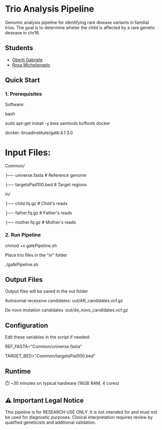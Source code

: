 # Trio Analysis Pipeline
Genomic analysis pipeline for identifying rare disease variants in familial trios. The goal is to determine wheter the child is affected by a rare genetic desease in chr16.
  ## Students
- [Oberti Gabriele](https://github.com/QuellObii)  
- [Rosa Michelangelo](https://github.com/michelangelorosa)

## Quick Start

  

### 1. Prerequisites

  

Software:

bash

sudo apt-get install -y bwa samtools bcftools docker

docker: broadinstitute/gatk:4.1.3.0  

# Input Files:

  

Common/

  

├── universe.fasta # Reference genome

  

├── targetsPad100.bed # Target regions

  

in/

  

├── child.fq.gz # Child's reads

  

├── father.fq.gz # Father's reads

  

├── mother.fq.gz # Mother's reads

### 2. Run Pipeline

chmod +x gatkPipeline.sh

Place trio files in the "in" folder  

./gatkPipeline.sh

## Output Files

Output files will be saved in the out folder

Autosomal recessive candidates: out/AR_candidates.vcf.gz

De novo mutation candidates :out/de_novo_candidates.vcf.gz

## Configuration

Edit these variables in the script if needed:

  

REF_FASTA="Common/universe.fasta"

  

TARGET_BED="Common/targetsPad100.bed"

## Runtime
⏱️ ~30 minutes on typical hardware (16GB RAM, 4 cores)
## ⚠️ Important Legal Notice
This pipeline is for RESEARCH USE ONLY. It is not intended for and must not be used for diagnostic purposes. Clinical interpretation requires review by qualified geneticists and additional validation.
